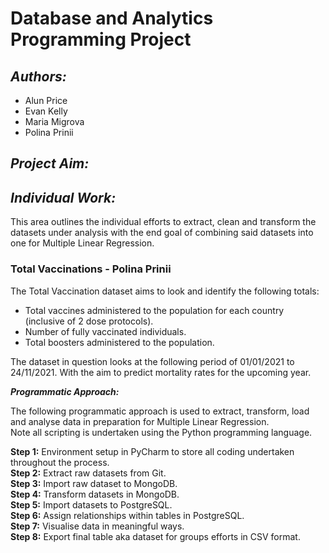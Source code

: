 # Database and Analytics Programming Project #

## *Authors:* ##
- Alun Price
- Evan Kelly
- Maria Migrova
- Polina Prinii


## *Project Aim:* ##



## *Individual Work:* ##
This area outlines the individual efforts to extract, clean and transform the datasets under analysis with the end goal of combining said datasets into one for Multiple Linear Regression.

### Total Vaccinations - Polina Prinii ###
The Total Vaccination dataset aims to look and identify the following totals:

- Total vaccines administered to the population for each country (inclusive of 2 dose protocols).
- Number of fully vaccinated individuals.
- Total boosters administered to the population.

The dataset in question looks at the following period of 01/01/2021 to 24/11/2021. With the aim to predict mortality rates for the upcoming year.

***Programmatic Approach:***

The following programmatic approach is used to extract, transform, load and analyse data in preparation for Multiple Linear Regression.<br />
Note all scripting is undertaken using the Python programming language.

**Step 1:** Environment setup in PyCharm to store all coding undertaken throughout the process.<br />
**Step 2:** Extract raw datasets from Git. <br />
**Step 3:** Import raw dataset to MongoDB.<br />
**Step 4:** Transform datasets in MongoDB.<br />
**Step 5:** Import datasets to PostgreSQL.<br />
**Step 6:** Assign relationships within tables in PostgreSQL.<br />
**Step 7:** Visualise data in meaningful ways.<br />
**Step 8:** Export final table aka dataset for groups efforts in CSV format. <br />
